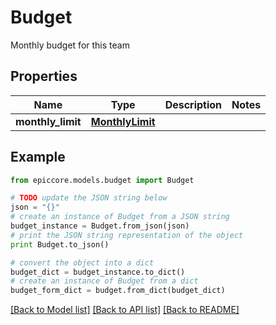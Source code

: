 # Budget

Monthly budget for this team

## Properties

Name | Type | Description | Notes
------------ | ------------- | ------------- | -------------
**monthly_limit** | [**MonthlyLimit**](MonthlyLimit.md) |  | 

## Example

```python
from epiccore.models.budget import Budget

# TODO update the JSON string below
json = "{}"
# create an instance of Budget from a JSON string
budget_instance = Budget.from_json(json)
# print the JSON string representation of the object
print Budget.to_json()

# convert the object into a dict
budget_dict = budget_instance.to_dict()
# create an instance of Budget from a dict
budget_form_dict = budget.from_dict(budget_dict)
```
[[Back to Model list]](../README.md#documentation-for-models) [[Back to API list]](../README.md#documentation-for-api-endpoints) [[Back to README]](../README.md)


